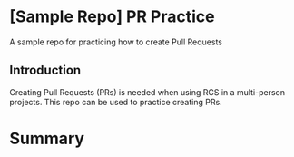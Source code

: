 # [Sample Repo] PR Practice
A sample repo for practicing how to create Pull Requests

## Introduction
Creating Pull Requests (PRs) is needed when using RCS in a multi-person projects. This repo can be used to practice creating PRs.

# Summary
